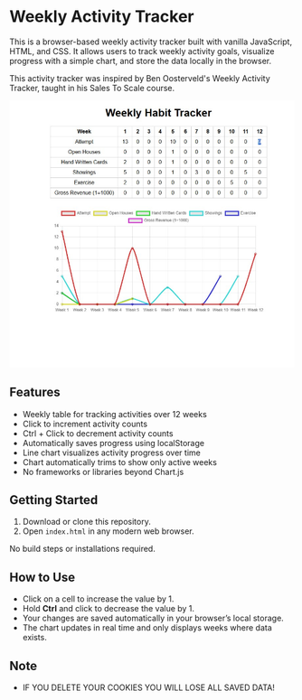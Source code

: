 # Weekly Activity Tracker

This is a browser-based weekly activity tracker built with vanilla JavaScript, HTML, and CSS. It allows users to track weekly activity goals, visualize progress with a simple chart, and store the data locally in the browser.

This activity tracker was inspired by Ben Oosterveld's Weekly Activity Tracker, taught in his Sales To Scale course.

![Activity Tracker Screenshot](img.jpg)

## Features

- Weekly table for tracking activities over 12 weeks
- Click to increment activity counts
- Ctrl + Click to decrement activity counts
- Automatically saves progress using localStorage
- Line chart visualizes activity progress over time
- Chart automatically trims to show only active weeks
- No frameworks or libraries beyond Chart.js

## Getting Started

1. Download or clone this repository.
2. Open `index.html` in any modern web browser.

No build steps or installations required.

## How to Use

- Click on a cell to increase the value by 1.
- Hold **Ctrl** and click to decrease the value by 1.
- Your changes are saved automatically in your browser’s local storage.
- The chart updates in real time and only displays weeks where data exists.

## Note

- IF YOU DELETE YOUR COOKIES YOU WILL LOSE ALL SAVED DATA!
